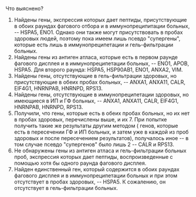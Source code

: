 Что выяснено? 
1. Найдены гены, экспрессия которых дает пептиды, присутствующие в обоих раундах фагового отбора и в иммунопреципитации больных, -- HSPA5, ENO1. Однако они также могут присутствовать в пробах здоровых людей, поэтому пока имеем лишь псевдо "супергены", которые есть лишь в иммунопреципетации и гель-фильтрации больных.
2. Найдены гены из антиген атласа, которые есть в первом раунде фагового дисплея и в иммунопреципетации больных, -- ENO1, APOB, HSPA5. Для второго раунда: HSPA5, HSP90AB1, ENO1, ANXA2, VIM.
3. Найдены гены, отсутствующие в гель-фильтрации здоровых, но присутствующие в обеих пробах больных, -- ANXA1, ANXA11, CALR, EIF4G1, HNRNPAB, HNRNPD, RPS13.
4. Найдены гены, отсутствующие в иммунопреципетации здоровых, но имеющиеся в ИП и ГФ больных, -- ANXA1, ANXA11, CALR, EIF4G1, HNRNPAB, HNRNPD, RPS13.
5. Получили, что гены, которые есть в обеих пробах больных, но их нет в пробах здоровых, перечислены выше, и их 7. При попытке получить такие же результаты другим методом ( генов, которые есть в пересечении ГФ и ИП больных, и затем уже в каждой из проб здоровых и после пересечением результатов), получалось иное -- в том случае псевдо "супергенов" было лишь 2 -- CALR и RPS13.
6. Не обнаружены гены из антиген атласа и гель-фильтрации больных проб, экспрессия которых дает пептиды, воспроизведенные с помощью хотя бы одного раунда фагового дисплея.
7. Найден единственный ген, который содержится в обоих раундах фагового дисплея и в иммунопреципетации больных и при этом отсутствует в пробах здоровых, -- HSPA5. К сожалению, он отсутствует в гель-фильтрации больных.

